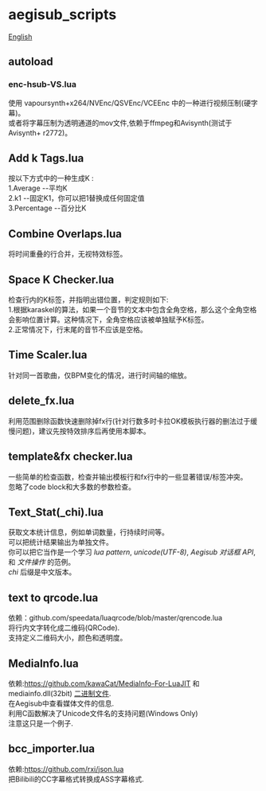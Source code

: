 # aegisub_scripts  

[English](./README.en.md) 

## autoload  
### enc-hsub-VS.lua
使用 vapoursynth+x264/NVEnc/QSVEnc/VCEEnc 中的一种进行视频压制(硬字幕)。  
或者将字幕压制为透明通道的mov文件,依赖于ffmpeg和Avisynth(测试于Avisynth+ r2772)。

## Add k Tags.lua  
按以下方式中的一种生成K :  
1.Average     --平均K  
2.k1          --固定K1，你可以把1替换成任何固定值  
3.Percentage  --百分比K  

## Combine Overlaps.lua  
将时间重叠的行合并，无视特效标签。  

## Space K Checker.lua
检查行内的K标签，并指明出错位置，判定规则如下:  
1.根据karaskel的算法，如果一个音节的文本中包含全角空格，那么这个全角空格会影响位置计算。这种情况下，全角空格应该被单独赋予K标签。  
2.正常情况下，行末尾的音节不应该是空格。  

## Time Scaler.lua  
针对同一首歌曲，仅BPM变化的情况，进行时间轴的缩放。  

## delete_fx.lua  
利用范围删除函数快速删除掉fx行(针对行数多时卡拉OK模板执行器的删法过于缓慢问题)，建议先按特效排序后再使用本脚本。   
  
## template&fx checker.lua  
一些简单的检查函数，检查并输出模板行和fx行中的一些显著错误/标签冲突。  
忽略了code block和大多数的参数检查。  

## Text_Stat(\_chi).lua    
获取文本统计信息，例如单词数量，行持续时间等。  
可以把统计结果输出为单独文件。  
你可以把它当作是一个学习 _lua pattern_, _unicode(UTF-8)_, _Aegisub 对话框 API_, 和 _文件操作_ 的范例。  
 _chi_ 后缀是中文版本。  

## text to qrcode.lua    
依赖：github.com/speedata/luaqrcode/blob/master/qrencode.lua  
将行内文字转化成二维码(QRCode).  
支持定义二维码大小，颜色和透明度。  

## MediaInfo.lua    
依赖:https://github.com/kawaCat/MediaInfo-For-LuaJIT 和 mediainfo.dll(32bit) [二进制文件](https://mediaarea.net/download/binary/libmediainfo0/20.03/MediaInfo_DLL_20.03_Windows_i386_WithoutInstaller.7z).   
在Aegisub中查看媒体文件的信息.   
利用C函数解决了Unicode文件名的支持问题(Windows Only)  
注意这只是一个例子.   

## bcc_importer.lua   
依赖:https://github.com/rxi/json.lua  
把Bilibili的CC字幕格式转换成ASS字幕格式.  

